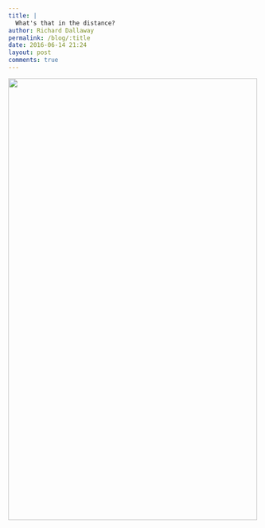 ```yaml
---
title: |
  What's that in the distance?
author: Richard Dallaway
permalink: /blog/:title
date: 2016-06-14 21:24
layout: post
comments: true
---
```


<div><a href="//static.skitters.dallaway.com/tp_2016-06-14_16_57_10.jpg"><img src="//static.skitters.dallaway.com/tp_thumb_2016-06-14_16_57_10.jpg" width="500" height="889"/></a></div>

  
      
